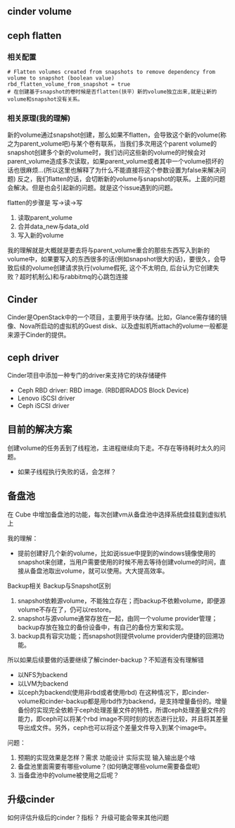 ## cinder volume
## ceph flatten
### 相关配置
```
# Flatten volumes created from snapshots to remove dependency from volume to snapshot (boolean value)
rbd_flatten_volume_from_snapshot = true
# 在创建基于snapshot的卷时候是否flatten(扶平）新的volume独立出来,就是让新的volume和snapshot没有关系。
```

### 相关原理(我的理解)
新的volume通过snapshot创建，那么如果不flatten，会导致这个新的volume(称之为parent_volume吧)与某个卷有联系，当我们多次用这个parent volume的snapshot创建多个新的volume时，我们访问这些新的volume的时候会对parent_volume造成多次读取，如果parent_volume或者其中一个volume损坏的话也很麻烦...(所以这里也解释了为什么不能直接将这个参数设置为false来解决问题)
反之，我们flatten的话，会切断新的volume与snapshot的联系。上面的问题会解决。但是也会引起新的问题。就是这个issue遇到的问题。

flatten的步骤是 写->读->写
1. 读取parent_volume
2. 合并data_new与data_old
3. 写入新的volume

我的理解就是大概就是要去将与parent_volume重合的那些东西写入到新的volume中，如果要写入的东西很多的话(例如snapshot很大的话)，要很久，会导致后续的volume创建请求执行(volume假死, 这个不太明白, 后台认为它创建失败？超时机制么)和与rabbitmq的心跳包连接

## Cinder
Cinder是OpenStack中的一个项目，主要用于块存储。比如，Glance需存储的镜像、Nova所启动的虚拟机的Guest disk、以及虚拟机所attach的volume一般都是来源于Cinder的提供。

## ceph driver
Cinder项目中添加一种专门的driver来支持它的块存储硬件

  - Ceph RBD driver: RBD image. (RBD即RADOS Block Device)
  - Lenovo iSCSI driver
  - Ceph iSCSI driver


## 目前的解决方案
创建volume的任务丢到了线程池，主进程继续向下走。不存在等待耗时太久的问题。
 - 如果子线程执行失败的话，会怎样？

## 备盘池
在 Cube 中增加备盘池的功能，每次创建vm从备盘池中选择系统盘挂载到虚拟机上

我的理解：
- 提前创建好几个新的volume，比如说issue中提到的windows镜像使用的snapshot来创建，当用户需要使用的时候不用去等待创建volume的时间，直接从备盘池取出volume，就可以使用。大大提高效率。

Backup相关
Backup与Snapshot区别
1. snapshot依赖源volume，不能独立存在；而backup不依赖volume，即便源volume不存在了，仍可以restore。
2. snapshot与源volume通常存放在一起，由同一个volume provider管理；backup存放在独立的备份设备中，有自己的备份方案和实现。
3. backup具有容灾功能；而snapshot则提供volume provider内便捷的回溯功能。

所以如果后续要做的话要继续了解cinder-backup？不知道有没有理解错
  - 以NFS为backend
  - 以LVM为backend
  - 以ceph为backend(使用非rbd或者使用rbd)
  在这种情况下，即cinder-volume和cinder-backup都是用rbd作为backend，是支持增量备份的。增量备份的实现完全依赖于ceph处理差量文件的特性，所谓ceph处理差量文件的能力，即ceph可以将某个rbd image不同时刻的状态进行比较，并且将其差量导出成文件。另外，ceph也可以将这个差量文件导入到某个image中。

问题：
1. 预期的实现效果是怎样？需求 功能设计 实际实现 输入输出是个啥
2. 备盘池里面需要有哪些volume？(如何确定哪些volume需要备盘呢)
3. 当备盘池中的volume被使用之后呢？

## 升级cinder
如何评估升级后的cinder？指标？
升级可能会带来其他问题
